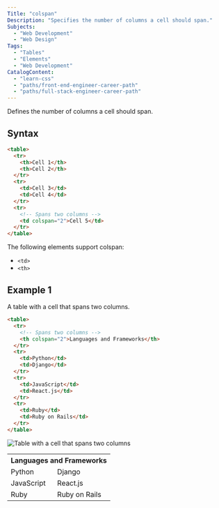 ```yaml
---
Title: "colspan"
Description: "Specifies the number of columns a cell should span."
Subjects:
  - "Web Development"
  - "Web Design"
Tags:
  - "Tables"
  - "Elements"
  - "Web Development"
CatalogContent:
  - "learn-css"
  - "paths/front-end-engineer-career-path"
  - "paths/full-stack-engineer-career-path"
---
```


[Table with a cell that spans two columns]: https://raw.githubusercontent.com/Codecademy/docs/main/media/html-colspan.png

Defines the number of columns a cell should span. 

## Syntax

```html
<table>
  <tr>
    <th>Cell 1</th>
    <th>Cell 2</th>
  </tr>
  <tr>
    <td>Cell 3</td>
    <td>Cell 4</td>
  </tr>
  <tr>
    <!-- Spans two columns -->
    <td colspan="2">Cell 5</td>
  </tr>
</table>
```

The following elements support colspan:

- `<td>`
- `<th>`
 
## Example 1

A table with a cell that spans two columns.

```html
<table>
  <tr>
    <!-- Spans two columns -->
    <th colspan="2">Languages and Frameworks</th>
  </tr>
  <tr>
    <td>Python</td>
    <td>Django</td>
  </tr>
  <tr>
    <td>JavaScript</td>
    <td>React.js</td>
  </tr>
  <tr>
    <td>Ruby</td>
    <td>Ruby on Rails</td>
  </tr>
</table>
```

![Table with a cell that spans two columns]

<table>
  <tr>
    <!-- Spans two columns -->
    <th colspan="2">Languages and Frameworks</th>
  </tr>
  <tr>
    <td>Python</td>
    <td>Django</td>
  </tr>
  <tr>
    <td>JavaScript</td>
    <td>React.js</td>
  </tr>
  <tr>
    <td>Ruby</td>
    <td>Ruby on Rails</td>
  </tr>
</table>
